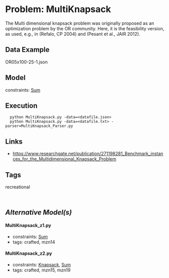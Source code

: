 # Problem: MultiKnapsack

The Multi dimensional knapsack problem was originally proposed as an optimization problem by the OR community.
Here, it is the feasibility version, as used, e.g., in (Refalo, CP 2004) and (Pesant et al., JAIR 2012).

## Data Example
  OR05x100-25-1.json

## Model
  constraints: [Sum](https://pycsp.org/documentation/constraints/Sum)

## Execution
```
  python MultiKnapsack.py -data=<datafile.json>
  python MultiKnapsack.py -data=<datafile.txt> -parser=MultiKnapsack_Parser.py
```

## Links
  - https://www.researchgate.net/publication/271198281_Benchmark_instances_for_the_Multidimensional_Knapsack_Problem

## Tags
 recreational

<br />

## _Alternative Model(s)_

#### MultiKnapsack_z1.py
 - constraints: [Sum](https://pycsp.org/documentation/constraints/Sum)
 - tags: crafted, mzn14
#### MultiKnapsack_z2.py
 - constraints: [Knapsack](https://pycsp.org/documentation/constraints/Knapsack), [Sum](https://pycsp.org/documentation/constraints/Sum)
 - tags: crafted, mzn15, mzn19
